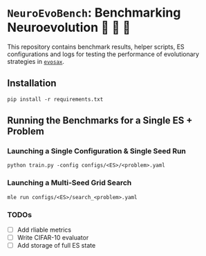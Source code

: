 # `NeuroEvoBench`: Benchmarking Neuroevolution 🦕 🦖 🐢

This repository contains benchmark results, helper scripts, ES configurations and logs for testing the performance of evolutionary strategies in [`evosax`](https://github.com/RobertTLange/evosax/).

## Installation

```
pip install -r requirements.txt
```

## Running the Benchmarks for a Single ES + Problem

### Launching a Single Configuration & Single Seed Run

```
python train.py -config configs/<ES>/<problem>.yaml
```

### Launching a Multi-Seed Grid Search

```
mle run configs/<ES>/search_<problem>.yaml
```

### TODOs

- [ ] Add rliable metrics
- [ ] Write CIFAR-10 evaluator
- [ ] Add storage of full ES state